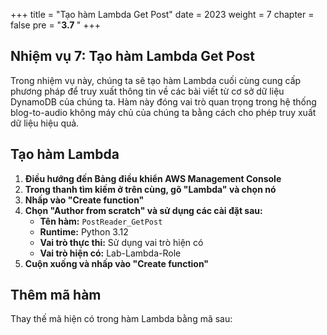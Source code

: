 +++
title = "Tạo hàm Lambda Get Post"
date = 2023
weight = 7
chapter = false
pre = "<b>3.7 </b>"
+++

## Nhiệm vụ 7: Tạo hàm Lambda Get Post

Trong nhiệm vụ này, chúng ta sẽ tạo hàm Lambda cuối cùng cung cấp phương pháp để truy xuất thông tin về các bài viết từ cơ sở dữ liệu DynamoDB của chúng ta. Hàm này đóng vai trò quan trọng trong hệ thống blog-to-audio không máy chủ của chúng ta bằng cách cho phép truy xuất dữ liệu hiệu quả.

## Tạo hàm Lambda

1. **Điều hướng đến Bảng điều khiển AWS Management Console**
2. **Trong thanh tìm kiếm ở trên cùng, gõ "Lambda" và chọn nó**
3. **Nhấp vào "Create function"**
4. **Chọn "Author from scratch" và sử dụng các cài đặt sau:**
   - **Tên hàm:** `PostReader_GetPost`
   - **Runtime:** Python 3.12
   - **Vai trò thực thi:** Sử dụng vai trò hiện có
   - **Vai trò hiện có:** Lab-Lambda-Role
5. **Cuộn xuống và nhấp vào "Create function"**

## Thêm mã hàm

Thay thế mã hiện có trong hàm Lambda bằng mã sau: